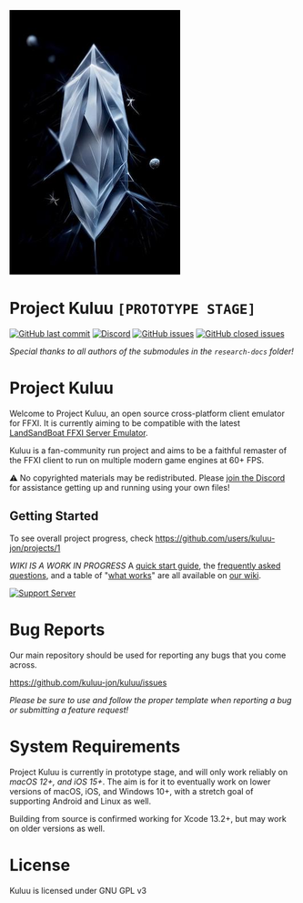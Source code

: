 
![Project Kuluu Logo](https://raw.githubusercontent.com/kuluu-jon/kuluu/main/logo.jpg)
# Project Kuluu `[PROTOTYPE STAGE]`

<a href="https://github.com/kuluu-jon/kuluu">![GitHub last commit](https://img.shields.io/github/last-commit/kuluu-jon/kuluu?style=for-the-badge)</a>
<a href="https://discord.gg/5c8NK46SuD">![Discord](https://img.shields.io/discord/979113183124025364?style=for-the-badge)</a>
<a href="https://github.com/kuluu-jon/kuluu/issues">![GitHub issues](https://img.shields.io/github/issues/kuluu-jon/kuluu?style=for-the-badge)</a>
<a href="https://github.com/kuluu-jon/kuluu/issues?q=is%3Aissue+is%3Aclosed">![GitHub closed issues](https://img.shields.io/github/issues-closed/kuluu-jon/kuluu?style=for-the-badge)</a>


_Special thanks to all authors of the submodules in the `research-docs` folder!_

# Project Kuluu

Welcome to Project Kuluu, an open source cross-platform client emulator for FFXI. It is currently aiming to be compatible with the latest [LandSandBoat FFXI Server Emulator](https://github.com/kuluu-jon/kuluu/main/research-docs/lsb).

Kuluu is a fan-community run project and aims to be a faithful remaster of the FFXI client to run on multiple modern game engines at 60+ FPS.

⚠️ No copyrighted materials may be redistributed. Please [join the Discord](https://discord.gg/5c8NK46SuD) for assistance getting up and running using your own files!

## Getting Started

To see overall project progress, check https://github.com/users/kuluu-jon/projects/1

*WIKI IS A WORK IN PROGRESS* 
A [quick start guide](https://github.com/kuluu-jon/kuluu/wiki/Quick-Start-Guide), the [frequently asked questions](https://github.com/kuluu-jon/kuluu/-/wikis/Frequently-Asked-Questions), and a table of "[what works](https://github.com/kuluu-jon/kuluu/wikis/What-Works)" are all available on [our wiki](https://github.com/kuluu-jon/kuluu/wiki).

[![Support Server](https://img.shields.io/discord/979113183124025364.svg?label=Discord&logo=Discord&colorB=7289da&style=for-the-badge)](https://discord.gg/5c8NK46SuD)

# Bug Reports

Our main repository should be used for reporting any bugs that you come across.

https://github.com/kuluu-jon/kuluu/issues

*Please be sure to use and follow the proper template when reporting a bug or submitting a feature request!*

# System Requirements

Project Kuluu is currently in prototype stage, and will only work reliably on *macOS 12+, and iOS 15+*. The aim is for it to eventually work on lower versions of macOS, iOS, and Windows 10+, with a stretch goal of supporting Android and Linux as well.

Building from source is confirmed working for Xcode 13.2+, but may work on older versions as well.

# License

Kuluu is licensed under GNU GPL v3
